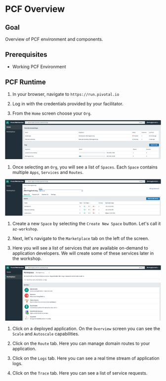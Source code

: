 # PCF Overview

## Goal
Overview of PCF environment and components.

## Prerequisites

+ Working PCF Environment

## PCF Runtime

1. In your browser, navigate to `https://run.pivotal.io`

1. Log in with the credentials provided by your facilitator.

1. From the `Home` screen choose your `Org`.

!['Home'](home.png)

1. Once selecting an `Org`, you will see a list of `Spaces`.  Each `Space` contains multiple `Apps`, `Services` and `Routes`.

!['Org'](org.png)

1. Create a new `Space` by selecting the `Create New Space` button.  Let's call it `az-workshop`.

1. Next, let's navigate to the `Marketplace` tab on the left of the screen.

1. Here you will see a list of services that are available on-demand to application developers.  We will create some of these services later in the workshop.

!['Marketplace'](marketplace.png)

1. Click on a deployed application.  On the `Overview` screen you can see the `Scale` and `Autoscale` capabilities.

1. Click on the `Route` tab.  Here you can manage domain routes to your application.

1. Click on the `Logs` tab.  Here you can see a real time stream of application logs.

1. Click on the `Trace` tab.  Here you can see a list of service requests.
